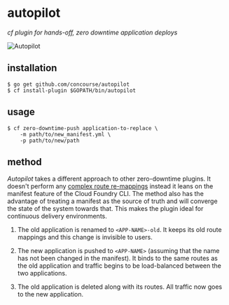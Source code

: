 # autopilot

*cf plugin for hands-off, zero downtime application deploys*

![Autopilot](http://i.imgur.com/xj2vbwk.jpg)

## installation

```
$ go get github.com/concourse/autopilot
$ cf install-plugin $GOPATH/bin/autopilot
```

## usage

```
$ cf zero-downtime-push application-to-replace \
    -m path/to/new_manifest.yml \
    -p path/to/new/path
```

## method

*Autopilot* takes a different approach to other zero-downtime plugins. It
doesn't perform any [complex route re-mappings][indiana-jones] instead it leans
on the manifest feature of the Cloud Foundry CLI. The method also has the
advantage of treating a manifest as the source of truth and will converge the
state of the system towards that. This makes the plugin ideal for continuous
delivery environments.

1. The old application is renamed to `<APP-NAME>-old`. It keeps its old route
   mappings and this change is invisible to users.

2. The new application is pushed to `<APP-NAME>` (assuming that the name has
   not been changed in the manifest). It binds to the same routes as the old
   application and traffic begins to be load-balanced between the two
   applications.

3. The old application is deleted along with its routes. All traffic now goes
   to the new application.

[indiana-jones]: https://www.youtube.com/watch?v=0gU35Tgtlmg
